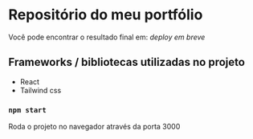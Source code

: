 # Repositório do meu portfólio
Você pode encontrar o resultado final em: _deploy em breve_

## Frameworks / bibliotecas utilizadas no projeto
* React
* Tailwind css

### `npm start`

Roda o projeto no navegador através da porta 3000
